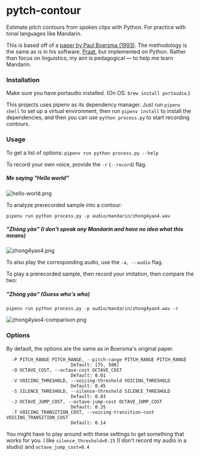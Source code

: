 # pytch-contour
Estimate pitch contours from spoken clips with Python. For practice with tonal languages like Mandarin.

This is based off of a [paper by Paul Boersma (1993)](https://citeseerx.ist.psu.edu/viewdoc/download?doi=10.1.1.218.4956&rep=rep1&type=pdf). The methodology is the same as is in his software, [Praat](https://github.com/praat/praat), but implemented on Python. Rather than focus on linguistics, my aim is pedagogical — to help me learn Mandarin.

### Installation

Make sure you have portaudio installed. (On OS: `brew install portaudio`.)

This projects uses pipenv as its dependency manager. Just run `pipenv shell` to set up a virtual environment,
then run `pipenv install` to install the dependencies, and then you can use `python process.py` to start recording contours.

### Usage

To get a list of options:
```pipenv run python process.py --help```

To record your own voice, provide the `-r` (`--record`) flag. 

##### Me saying "Hello world" 
![hello-world.png](/docs/hello-world.png)

To analyze prerecorded sample into a contour:

```pipenv run python process.py -p audio/mandarin/zhong4yao4.wav```

##### "Zhòng yào" (I don't speak any Mandarin and have no idea what this means)
![zhong4yao4.png](/docs/zhong4yao4.png)


To also play the corresponding audio, use the `-a, --audio` flag.

To play a prerecorded sample, then record your imitation, then compare the two:

##### "Zhòng yào" (Guess who's who)
```pipenv run python process.py -p audio/mandarin/zhong4yao4.wav -r```

![zhong4yao4-comparison.png](/docs/zhong4yao4-comparison.png)


### Options
By default, the options are the same as in Boersma's original paper. 

```
  -P PITCH_RANGE PITCH_RANGE, --pitch-range PITCH_RANGE PITCH_RANGE
                        Default: [75, 500]
  -O OCTAVE_COST, --octave-cost OCTAVE_COST
                        Default: 0.01
  -V VOICING_THRESHOLD, --voicing-threshold VOICING_THRESHOLD
                        Default: 0.45
  -S SILENCE_THRESHOLD, --silence-threshold SILENCE_THRESHOLD
                        Default: 0.03
  -J OCTAVE_JUMP_COST, --octave-jump-cost OCTAVE_JUMP_COST
                        Default: 0.35
  -T VOICING_TRANSITION_COST, --voicing-transition-cost VOICING_TRANSITION_COST
                        Default: 0.14
```

You might have to play around with these settings to get something that works for you. I like `silence_threshold=0.15` (I don't record my audio in a studio) and `octave_jump_cost=0.4`

 
